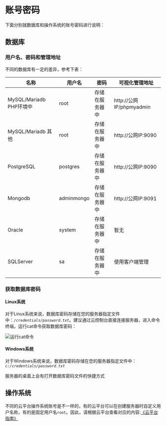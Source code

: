 # 账号密码

下面分别就数据库和操作系统的账号密码进行说明：

## 数据库

### 用户名、密码和管理地址

不同的数据库有一定的差异，参考下表：

| 名称                    | 用户名     | 密码           | 可视化管理地址           |
| ----------------------- | ---------- | -------------- | ------------------------ |
| MySQL/Mariadb PHP环境中 | root       | 存储在服务器中 | http://公网IP/phpmyadmin |
| MySQL/Mariadb 其他      | root       | 存储在服务器中 | http://公网IP:9090       |
| PostgreSQL              | postgres   | 存储在服务器中 | http://公网IP:9090       |
| Mongodb                 | adminmongo | 存储在服务器中 | http://公网IP:9091       |
| Oracle                  | system     | 存储在服务器中 | 暂无                     |
| SQLServer               | sa         | 存储在服务器中 | 使用客户端管理           |

### 获取数据库密码

#### Linux系统

对于Linux系统来说，数据库密码存储在您的服务器指定文件中：*`/credentials/password.txt`*。建议通过云控制台直接连接服务器，进入命令终端，运行cat命令获取数据库密码：

![运行cat命令](https://libs.websoft9.com/Websoft9/DocsPicture/zh/common/catdbpassword-websoft9.png)

#### Windows系统

对于Windows系统来说，数据库密码存储在您的服务器指定文件中：*`c:/credentials/password.txt`*

服务器的桌面上会有打开数据库密码文件的快捷方式


## 操作系统

不同的云平台操作系统账号是不一样的，有的云平台可以在创建服务器时自定义用户名称，有的是固定用户名`root`。因此，请根据云平台查看对应的内容:[《云平台指南》](/zh/tech-instance.md)